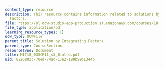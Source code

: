 ```yaml
---
content_type: resource
description: This resource contains information related to solutions by integrating
  factors.
file: https://ol-ocw-studio-app-production.s3.amazonaws.com/courses/18-03sc-differential-equations-fall-2011/8226803c70ed74ad13e2189b99b1344b_MIT18_03SCF11_s5_0intro.pdf
file_type: application/pdf
learning_resource_types: []
ocw_type: OCWFile
parent_title: Solution by Integrating Factors
parent_type: CourseSection
resourcetype: Document
title: MIT18_03SCF11_s5_0intro.pdf
uid: 8226803c-70ed-74ad-13e2-189b99b1344b
---
```

